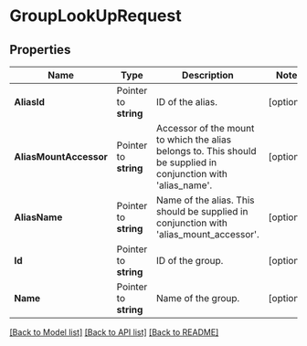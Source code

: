 # GroupLookUpRequest


## Properties

Name | Type | Description | Notes
------------ | ------------- | ------------- | -------------
**AliasId** | Pointer to **string** | ID of the alias. | [optional] 
**AliasMountAccessor** | Pointer to **string** | Accessor of the mount to which the alias belongs to. This should be supplied in conjunction with &#x27;alias_name&#x27;. | [optional] 
**AliasName** | Pointer to **string** | Name of the alias. This should be supplied in conjunction with &#x27;alias_mount_accessor&#x27;. | [optional] 
**Id** | Pointer to **string** | ID of the group. | [optional] 
**Name** | Pointer to **string** | Name of the group. | [optional] 





[[Back to Model list]](../README.md#documentation-for-models) [[Back to API list]](../README.md#documentation-for-api-endpoints) [[Back to README]](../README.md)



